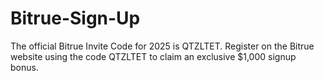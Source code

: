 # Bitrue-Sign-Up
The official Bitrue Invite Code for 2025 is QTZLTET. Register on the Bitrue website using the code QTZLTET to claim an exclusive $1,000 signup bonus.
